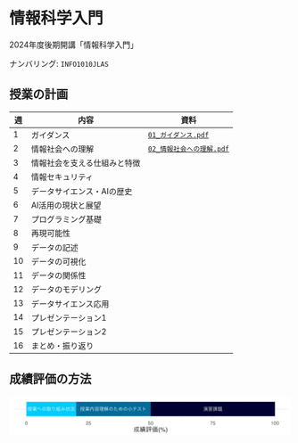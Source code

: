 情報科学入門
==========

2024年度後期開講「情報科学入門」

ナンバリング: `INFO1010JLAS`

## 授業の計画

| 週 | 内容     | 資料 |
|----|----------|------|
| 1 | ガイダンス | [`01_ガイダンス.pdf`](slide/01_ガイダンス.pdf) |
| 2 | 情報社会への理解 | [`02_情報社会への理解.pdf`](slide/02_情報社会への理解.pdf) |
| 3 | 情報社会を支える仕組みと特徴 | |
| 4 | 情報セキュリティ | |
| 5 | データサイエンス・AIの歴史 | |
| 6 | AI活用の現状と展望 | |
| 7 | プログラミング基礎 | |
| 8 | 再現可能性 | |
| 9 | データの記述 | |
| 10 | データの可視化 | |
| 11 | データの関係性 | |
| 12 | データのモデリング | |
| 13 | データサイエンス応用 | |
| 14 | プレゼンテーション1 | |
| 15 | プレゼンテーション2 | |
| 16 | まとめ・振り返り | |

## 成績評価の方法

![](image/grading.png)
